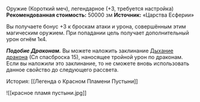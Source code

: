 Оружие (Короткий меч), легендарное (+3, требуется настройка)
**Рекомендованная стоимость:** 50000 зм
**Источник:** «Царства Есферии»

Вы получаете бонус +3 к броскам атаки и урона, совершённым этим магическим оружием. При попадании цель получает дополнительный урон огнём 1к4.

**_Подобие Драконам._** Вы можете наложить заклинание [Дыхание дракона](https://dnd.su/spells/467-dragon_s_breath/) (Сл спасброска 15), наносящее тройной урон по драконам. Если вы наложили это заклинание, то не сможете вновь использовать данное свойство до следующего рассвета.

История: [[Легенда о Красном Пламени Пустыни]]

![[красное пламя пустыни.jpg]]


